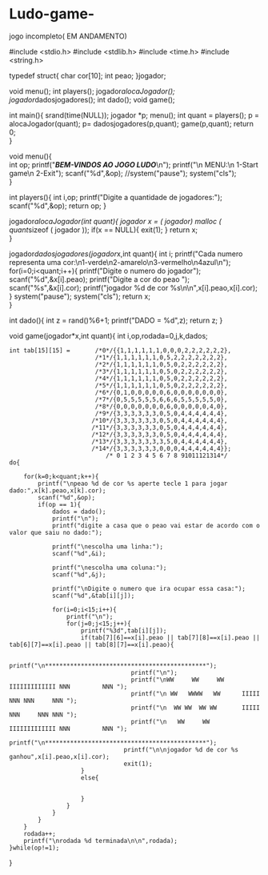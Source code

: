 # Ludo-game-
jogo incompleto( EM ANDAMENTO)

#include <stdio.h>
#include <stdlib.h>
#include <time.h>
#include <string.h>

typedef struct{
	char cor[10];
	int peao;
}jogador;

void menu();
int players();
jogador*alocaJogador();
jogador*dadosjogadores();
int dado();
void game();

int main(){	
	srand(time(NULL));
	jogador *p;
	menu();
	int quant = players();
	p = alocaJogador(quant);
	p= dadosjogadores(p,quant);
	game(p,quant);
	return 0;	
}

void menu(){	
	int op;
	printf("*******************BEM-VINDOS AO JOGO LUDO*******************\n");
	printf("\n                         MENU:\n                         1-Start game\n                         2-Exit");
	scanf("%d",&op);
	//system("pause");
	system("cls");	
}

int players(){
	int i,op;
	printf("Digite a quantidade de jogadores:");
	scanf("%d",&op);
	return op;
}

jogador*alocaJogador(int quant){
	jogador *x = ( jogador*) malloc ( quant*sizeof ( jogador ));
	if(x == NULL){
		exit(1);
	}
	return x;	
}

jogador*dadosjogadores(jogador*x,int quant){
	int i;
	printf("Cada numero representa uma cor:\n1-verde\n2-amarelo\n3-vermelho\n4azul\n");
	for(i=0;i<quant;i++){
		printf("Digite o numero do jogador");
		scanf("%d",&x[i].peao);
		printf("Digite a cor do peao ");
		scanf("%s",&x[i].cor);
		printf("jogador %d de cor %s\n\n",x[i].peao,x[i].cor);
	}
	system("pause");
	system("cls");
	return x;	
}

int dado(){
	int z = rand()%6+1;
	printf("DADO = %d",z);
	return z;
}

void game(jogador*x,int quant){
	int i,op,rodada=0,j,k,dados;
	
	int tab[15][15] =  		/*0*/{{1,1,1,1,1,1,0,0,0,2,2,2,2,2,2},
							/*1*/{1,1,1,1,1,1,0,5,2,2,2,2,2,2,2},
							/*2*/{1,1,1,1,1,1,0,5,0,2,2,2,2,2,2},
							/*3*/{1,1,1,1,1,1,0,5,0,2,2,2,2,2,2},
							/*4*/{1,1,1,1,1,1,0,5,0,2,2,2,2,2,2},
							/*5*/{1,1,1,1,1,1,0,5,0,2,2,2,2,2,2},
							/*6*/{0,1,0,0,0,0,0,6,0,0,0,0,0,0,0},
							/*7*/{0,5,5,5,5,5,6,6,6,5,5,5,5,5,0},
							/*8*/{0,0,0,0,0,0,0,6,0,0,0,0,0,4,0},
							/*9*/{3,3,3,3,3,3,0,5,0,4,4,4,4,4,4},
						   /*10*/{3,3,3,3,3,3,0,5,0,4,4,4,4,4,4},
						   /*11*/{3,3,3,3,3,3,0,5,0,4,4,4,4,4,4},
						   /*12*/{3,3,3,3,3,3,0,5,0,4,4,4,4,4,4},
						   /*13*/{3,3,3,3,3,3,3,5,0,4,4,4,4,4,4},
						   /*14*/{3,3,3,3,3,3,0,0,0,4,4,4,4,4,4}};
							   /* 0 1 2 3 4 5 6 7 8 91011121314*/
	do{
		
		for(k=0;k<quant;k++){
			printf("\npeao %d de cor %s aperte tecle 1 para jogar dado:",x[k].peao,x[k].cor);
			scanf("%d",&op);
			if(op == 1){
				dados = dado();
				printf("\n");
				printf("digite a casa que o peao vai estar de acordo com o valor que saiu no dado:");
				
				printf("\nescolha uma linha:");
			    scanf("%d",&i);
			    
				printf("\nescolha uma coluna:");
			    scanf("%d",&j);
			    
				printf("\nDigite o numero que ira ocupar essa casa:");
			    scanf("%d",&tab[i][j]);
			    
			    for(i=0;i<15;i++){
			        printf("\n");
			        for(j=0;j<15;j++){
			            printf("%3d",tab[i][j]);
			            if(tab[7][6]==x[i].peao || tab[7][8]==x[i].peao || tab[6][7]==x[i].peao || tab[8][7]==x[i].peao){
						            
							          printf("\n*********************************************");  
									  printf("\n");
									  printf("\nWW     WW     WW IIIIIIIIIIIII NNN         NNN ");
									  printf("\n WW   WWWW   WW      IIIII     NNN NNN     NNN ");
									  printf("\n  WW WW  WW WW       IIIII     NNN     NNN NNN ");
									  printf("\n   WW     WW     IIIIIIIIIIIII NNN         NNN "); 
									  printf("\n*********************************************"); 
			            	 		printf("\n\njogador %d de cor %s ganhou",x[i].peao,x[i].cor);
			            	 		exit(1);
						}
						else{
							
			            			
						}
					}
				}
			}
		}
		rodada++;
		printf("\nrodada %d terminada\n\n",rodada);	
	}while(op!=1);
		
}
